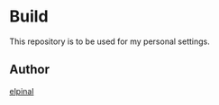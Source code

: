 # Build

This repository is to be used for my personal settings.

## Author

[elpinal](https://github.com/elpinal)
